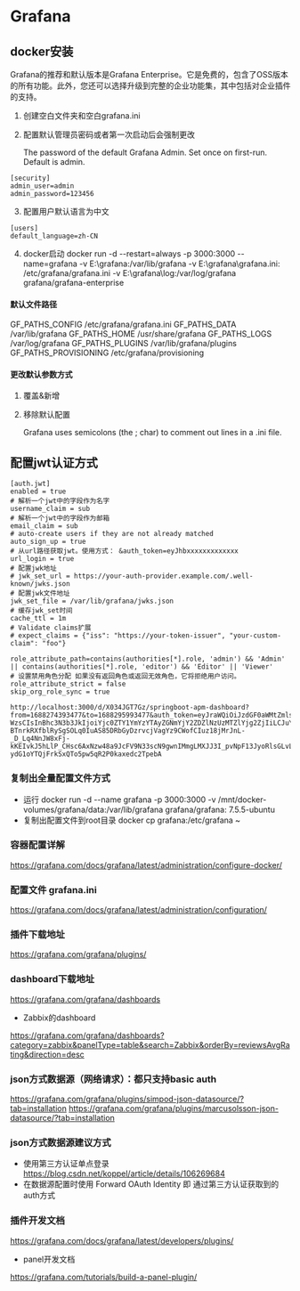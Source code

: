 # Grafana

## docker安装

Grafana的推荐和默认版本是Grafana Enterprise。它是免费的，包含了OSS版本的所有功能。此外，您还可以选择升级到完整的企业功能集，其中包括对企业插件的支持。

1. 创建空白文件夹和空白grafana.ini
2. 配置默认管理员密码或者第一次启动后会强制更改

   The password of the default Grafana Admin. Set once on first-run. Default is admin.

```
[security]
admin_user=admin
admin_password=123456
```

3. 配置用户默认语言为中文

```
[users]
default_language=zh-CN
```

4. docker启动
   docker run -d --restart=always -p 3000:3000 --name=grafana -v E:\grafana:/var/lib/grafana -v E:\grafana\grafana.ini:
   /etc/grafana/grafana.ini -v E:\grafana\log:/var/log/grafana grafana/grafana-enterprise

#### 默认文件路径

GF_PATHS_CONFIG /etc/grafana/grafana.ini
GF_PATHS_DATA /var/lib/grafana
GF_PATHS_HOME /usr/share/grafana
GF_PATHS_LOGS /var/log/grafana
GF_PATHS_PLUGINS /var/lib/grafana/plugins
GF_PATHS_PROVISIONING /etc/grafana/provisioning

#### 更改默认参数方式

1. 覆盖&新增
2. 移除默认配置

   Grafana uses semicolons (the ; char) to comment out lines in a .ini file.

## 配置jwt认证方式

```
[auth.jwt]
enabled = true
# 解析一个jwt中的字段作为名字
username_claim = sub
# 解析一个jwt中的字段作为邮箱
email_claim = sub
# auto-create users if they are not already matched
auto_sign_up = true
# 从url路径获取jwt。使用方式： &auth_token=eyJhbxxxxxxxxxxxxx
url_login = true
# 配置jwk地址
# jwk_set_url = https://your-auth-provider.example.com/.well-known/jwks.json
# 配置jwk文件地址
jwk_set_file = /var/lib/grafana/jwks.json
# 缓存jwk_set时间
cache_ttl = 1m
# Validate claims扩展
# expect_claims = {"iss": "https://your-token-issuer", "your-custom-claim": "foo"}

role_attribute_path=contains(authorities[*].role, 'admin') && 'Admin' || contains(authorities[*].role, 'editor') && 'Editor' || 'Viewer'
# 设置禁用角色分配 如果没有返回角色或返回无效角色，它将拒绝用户访问。
role_attribute_strict = false
skip_org_role_sync = true
```
```
http://localhost:3000/d/X034JGT7Gz/springboot-apm-dashboard?from=1688274393477&to=1688295993477&auth_token=eyJraWQiOiJzdGF0aWMtZmlsZS1rZXkiLCJhbGciOiJSUzI1NiJ9.eyJzdWIiOiIxODk5MDQ0MjE1OCIsIm5pY2tOYW1lIjoi5p2oIiwiY3JlZGVudGlhbHNOb25FeHBpcmVkIjp0cnVlLCJpc3MiOiJodHRwOi8vMTI3LjAuMC4xOjkyLyIsInVzZXJJZCI6MSwiYXV0aG9yaXRpZXMiOlt7InJvbGUiOiJDVVNUT01FUiJ9XSwiZW5hYmxlZCI6dHJ1ZSwiYXVkIjoicGFzc3dvcmQiLCJyZWFsTmFtZSI6IuadqOaYn-WzsCIsInBhc3N3b3JkIjoiYjc0ZTY1YmYzYTAyZGNmYjY2ZDZlNzUzMTZlYjg2ZjIiLCJuYmYiOjE2ODgyOTY3NjYsInNjb3BlIjpbIkNVU1RPTUVSIl0sImFjY291bnROb25FeHBpcmVkIjp0cnVlLCJleHAiOjE2ODg5MDE1NjYsImlhdCI6MTY4ODI5Njc2NiwidXNlcm5hbWUiOiIxODk5MDQ0MjE1OCIsImFjY291bnROb25Mb2NrZWQiOnRydWV9.SkKuA3OXIpWPLYdpfJUH2Sa4WIBcYDbeGiDaRWqzaOYzUhk-BTnrkRXfblRySgSOLq0IuAS85DRbGyDzrvcjVagYz9CWofCIuz18jMrJnL-_D_Lq4NnJW8xFj-kKEIvkJ5hLlP_CHsc6AxNzw48a9JcFV9N33scN9gwnIMmgLMXJJ3I_pvNpF13JyoRlsGLvLmDPn4Bp_d5pd_socXIEjjxD29kVfzvOC5INLogJy9hNQBvmzL7b4Za91ansIFnT5xbGDwnlf7LqhrVn9VxP9ZvoPJ4Flm7MBZxBZxZCjdzkh_c-ydG1oYTQjFrkSxQTo5pw5qR2P0kaxedc2TpebA
```


### 复制出全量配置文件方式

* 运行
  docker run -d --name grafana -p 3000:3000 -v /mnt/docker-volumes/grafana/data:/var/lib/grafana grafana/grafana:
  7.5.5-ubuntu
* 复制出配置文件到root目录
  docker cp grafana:/etc/grafana ~

### 容器配置详解

https://grafana.com/docs/grafana/latest/administration/configure-docker/

### 配置文件 grafana.ini

https://grafana.com/docs/grafana/latest/administration/configuration/

### 插件下载地址

https://grafana.com/grafana/plugins/

### dashboard下载地址

https://grafana.com/grafana/dashboards

* Zabbix的dashboard

https://grafana.com/grafana/dashboards?category=zabbix&panelType=table&search=Zabbix&orderBy=reviewsAvgRating&direction=desc

### json方式数据源（网络请求）：都只支持basic auth

https://grafana.com/grafana/plugins/simpod-json-datasource/?tab=installation
https://grafana.com/grafana/plugins/marcusolsson-json-datasource/?tab=installation

### json方式数据源建议方式

* 使用第三方认证单点登录 https://blog.csdn.net/koppel/article/details/106269684
* 在数据源配置时使用 Forward OAuth Identity 即 通过第三方认证获取到的auth方式

### 插件开发文档

https://grafana.com/docs/grafana/latest/developers/plugins/

* panel开发文档

https://grafana.com/tutorials/build-a-panel-plugin/